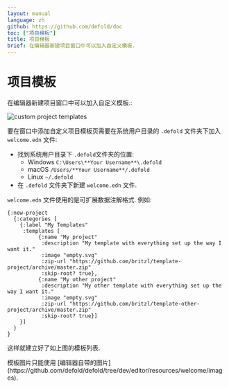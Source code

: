 ```yaml
---
layout: manual
language: zh
github: https://github.com/defold/doc
toc: ["项目模板"]
title: 项目模板
brief: 在编辑器新建项目窗口中可以加入自定义模板.
---
```


# 项目模板

在编辑器新建项目窗口中可以加入自定义模板.:

![custom project templates](/manuals/images/editor/custom_project_templates.png)

要在窗口中添加自定义项目模板页需要在系统用户目录的 `.defold` 文件夹下加入 `welcome.edn` 文件:

* 找到系统用户目录下 `.defold`文件夹的位置:
  * Windows `C:\Users\**Your Username**\.defold`
  * macOS `/Users/**Your Username**/.defold`
  * Linux `~/.defold`
* 在 `.defold` 文件夹下新建 `welcome.edn` 文件.

`welcome.edn` 文件使用的是可扩展数据注解格式. 例如:

```
{:new-project
  {:categories [
    {:label "My Templates"
     :templates [
          {:name "My project"
           :description "My template with everything set up the way I want it."
           :image "empty.svg"
           :zip-url "https://github.com/britzl/template-project/archive/master.zip"
           :skip-root? true},
          {:name "My other project"
           :description "My other template with everything set up the way I want it."
           :image "empty.svg"
           :zip-url "https://github.com/britzl/template-other-project/archive/master.zip"
           :skip-root? true}]
    }]
  }
}
```

这样就建立好了如上图的模板列表.

<div class='sidenote' markdown='1'>
模板图片只能使用 [编辑器自带的图片](https://github.com/defold/defold/tree/dev/editor/resources/welcome/images).
</div>
